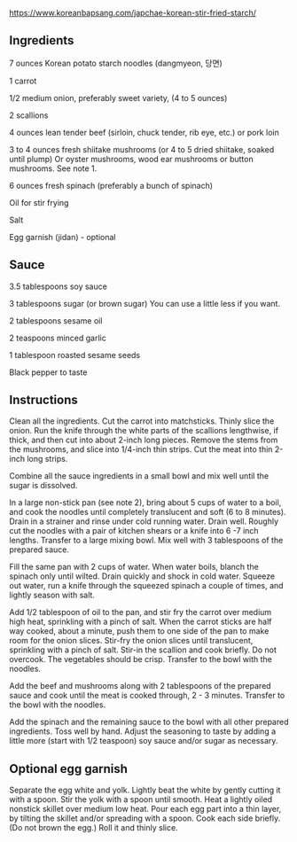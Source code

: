 https://www.koreanbapsang.com/japchae-korean-stir-fried-starch/

## Ingredients

7 ounces Korean potato starch noodles (dangmyeon, 당면)

1 carrot

1/2 medium onion, preferably sweet variety, (4 to 5 ounces)

2 scallions

4 ounces lean tender beef (sirloin, chuck tender, rib eye, etc.) or pork loin

3 to 4 ounces fresh shiitake mushrooms (or 4 to 5 dried shiitake, soaked until plump) Or oyster mushrooms, wood ear mushrooms or button mushrooms. See note 1.

6 ounces fresh spinach (preferably a bunch of spinach)

Oil for stir frying

Salt

Egg garnish (jidan) - optional

## Sauce

3.5 tablespoons soy sauce

3 tablespoons sugar (or brown sugar) You can use a little less if you want.

2 tablespoons sesame oil

2 teaspoons minced garlic

1 tablespoon roasted sesame seeds

Black pepper to taste

## Instructions

Clean all the ingredients. Cut the carrot into matchsticks. Thinly slice the onion. Run the knife through the white parts of the scallions lengthwise, if thick, and then cut into about 2-inch long pieces. Remove the stems from the mushrooms, and slice into 1/4-inch thin strips. Cut the meat into thin 2-inch long strips.

Combine all the sauce ingredients in a small bowl and mix well until the sugar is dissolved.

In a large non-stick pan (see note 2), bring about 5 cups of water to a boil, and cook the noodles until completely translucent and soft (6 to 8 minutes). Drain in a strainer and rinse under cold running water. Drain well. Roughly cut the noodles with a pair of kitchen shears or a knife into 6 -7 inch lengths. Transfer to a large mixing bowl. Mix well with 3 tablespoons of the prepared sauce.

Fill the same pan with 2 cups of water. When water boils, blanch the spinach only until wilted. Drain quickly and shock in cold water. Squeeze out water, run a knife through the squeezed spinach a couple of times, and lightly season with salt.

Add 1/2 tablespoon of oil to the pan, and stir fry the carrot over medium high heat, sprinkling with a pinch of salt. When the carrot sticks are half way cooked, about a minute, push them to one side of the pan to make room for the onion slices. Stir-fry the onion slices until translucent, sprinkling with a pinch of salt. Stir-in the scallion and cook briefly. Do not overcook. The vegetables should be crisp. Transfer to the bowl with the noodles.

Add the beef and mushrooms along with 2 tablespoons of the prepared sauce and cook until the meat is cooked through, 2 - 3 minutes. Transfer to the bowl with the noodles.

Add the spinach and the remaining sauce to the bowl with all other prepared ingredients. Toss well by hand. Adjust the seasoning to taste by adding a little more (start with 1/2 teaspoon) soy sauce and/or sugar as necessary.

## Optional egg garnish

Separate the egg white and yolk. Lightly beat the white by gently cutting it with a spoon. Stir the yolk with a spoon until smooth. Heat a lightly oiled nonstick skillet over medium low heat. Pour each egg part into a thin layer, by tilting the skillet and/or spreading with a spoon. Cook each side briefly. (Do not brown the egg.) Roll it and thinly slice.
